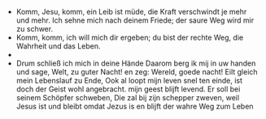- Komm, Jesu, komm,
  ein Leib ist müde,
  die Kraft verschwindt je mehr und mehr.
  Ich sehne mich nach deinem Friede; 
  der saure Weg wird mir zu schwer.
- Komm, komm, ich will mich dir ergeben;
  du bist der rechte Weg, die Wahrheit und das Leben.
-
- Drum schließ ich mich in deine Hände	Daarom berg ik mij in uw handen
  und sage, Welt, zu guter Nacht!	en zeg: Wereld, goede nacht!
  Eilt gleich mein Lebenslauf zu Ende,	Ook al loopt mijn leven snel ten einde,
  ist doch der Geist wohl angebracht.	mijn geest blijft levend.
  Er soll bei seinem Schöpfer schweben,	Die zal bij zijn schepper zweven,
  weil Jesus ist und bleibt	omdat Jezus is en blijft
  der wahre Weg zum Leben
